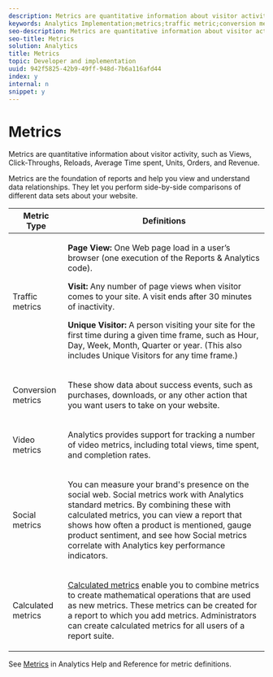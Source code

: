 ```yaml
---
description: Metrics are quantitative information about visitor activity, such as Views, Click-Throughs, Reloads, Average Time spent, Units, Orders, and Revenue.
keywords: Analytics Implementation;metrics;traffic metric;conversion metric;video metric;social metric;calculated metric;page view;visit;unique visitor
seo-description: Metrics are quantitative information about visitor activity, such as Views, Click-Throughs, Reloads, Average Time spent, Units, Orders, and Revenue.
seo-title: Metrics
solution: Analytics
title: Metrics
topic: Developer and implementation
uuid: 942f5825-42b9-49ff-948d-7b6a116afd44
index: y
internal: n
snippet: y
---
```


# Metrics

Metrics are quantitative information about visitor activity, such as Views, Click-Throughs, Reloads, Average Time spent, Units, Orders, and Revenue.

Metrics are the foundation of reports and help you view and understand data relationships. They let you perform side-by-side comparisons of different data sets about your website. 

<table id="table_2FA18126829241DE897CFCE9BAE9F4AD"> 
 <thead> 
  <tr> 
   <th colname="col1" class="entry"> Metric Type </th> 
   <th colname="col2" class="entry"> Definitions </th> 
  </tr> 
 </thead>
 <tbody> 
  <tr> 
   <td colname="col1"> <p>Traffic metrics </p> </td> 
   <td colname="col2"> <p> <b>Page View:</b> One Web page load in a user’s browser (one execution of the Reports &amp; Analytics code). </p> <p> <b>Visit:</b> Any number of page views when visitor comes to your site. A visit ends after 30 minutes of inactivity. </p> <p> <b>Unique Visitor:</b> A person visiting your site for the first time during a given time frame, such as Hour, Day, Week, Month, Quarter or year. (This also includes Unique Visitors for any time frame.) </p> </td> 
  </tr> 
  <tr> 
   <td colname="col1"> <p>Conversion metrics </p> </td> 
   <td colname="col2"> <p> These show data about success events, such as purchases, downloads, or any other action that you want users to take on your website. </p> </td> 
  </tr> 
  <tr> 
   <td colname="col1"> <p>Video metrics </p> </td> 
   <td colname="col2"> <p>Analytics provides support for tracking a number of video metrics, including total views, time spent, and completion rates. </p> </td> 
  </tr> 
  <tr> 
   <td colname="col1"> <p>Social metrics </p> </td> 
   <td colname="col2"> <p> You can measure your brand's presence on the social web. Social metrics work with Analytics standard metrics. By combining these with calculated metrics, you can view a report that shows how often a product is mentioned, gauge product sentiment, and see how Social metrics correlate with Analytics key performance indicators. </p> </td> 
  </tr> 
  <tr> 
   <td colname="col1"> <p>Calculated metrics </p> </td> 
   <td colname="col2"> <p><a href="https://marketing.adobe.com/resources/help/en_US/reference/calculated_metric.html" format="html" scope="external"> Calculated metrics</a> enable you to combine metrics to create mathematical operations that are used as new metrics. These metrics can be created for a report to which you add metrics. Administrators can create calculated metrics for all users of a report suite. </p> </td> 
  </tr> 
 </tbody> 
</table>

See [Metrics](https://marketing.adobe.com/resources/help/en_US/reference/metrics.html) in Analytics Help and Reference for metric definitions. 
